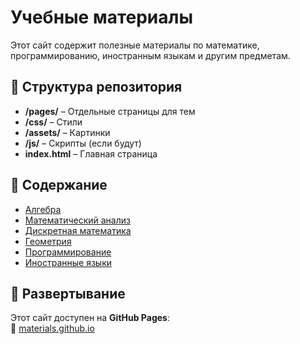 # Учебные материалы

Этот сайт содержит полезные материалы по математике, программированию, иностранным языкам и другим предметам.

## 📂 Структура репозитория
- **/pages/** – Отдельные страницы для тем  
- **/css/** – Стили  
- **/assets/** – Картинки  
- **/js/** – Скрипты (если будут)  
- **index.html** – Главная страница  

## 📌 Содержание
- [Алгебра](./pages/algebra.html)  
- [Математический анализ](./pages/analysis.html)  
- [Дискретная математика](./pages/discrete_math.html)  
- [Геометрия](./pages/geometry.html)  
- [Программирование](./pages/programming.html)  
- [Иностранные языки](./pages/languages.html)  

## 🚀 Развертывание
Этот сайт доступен на **GitHub Pages**:  
🔗 [materials.github.io](https://Ganesha1967.github.io/materials)
